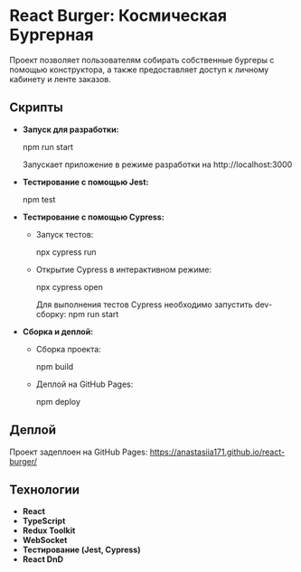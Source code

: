 # React Burger: Космическая Бургерная

Проект позволяет пользователям собирать собственные бургеры с помощью конструктора, а также предоставляет доступ к личному кабинету и ленте заказов.

## Скрипты

- **Запуск для разработки:**

  npm run start

  Запускает приложение в режиме разработки на http://localhost:3000

- **Тестирование с помощью Jest:**

  npm test

- **Тестирование с помощью Cypress:**

  - Запуск тестов:

    npx cypress run

  - Открытие Cypress в интерактивном режиме:

    npx cypress open

    Для выполнения тестов Cypress необходимо запустить dev-сборку: npm run start

- **Сборка и деплой:**

  - Сборка проекта:

    npm build

  - Деплой на GitHub Pages:

    npm deploy

## Деплой

Проект задеплоен на GitHub Pages: https://anastasiia171.github.io/react-burger/

## Технологии

- **React**
- **TypeScript**
- **Redux Toolkit**
- **WebSocket**
- **Тестирование (Jest, Cypress)**
- **React DnD**
